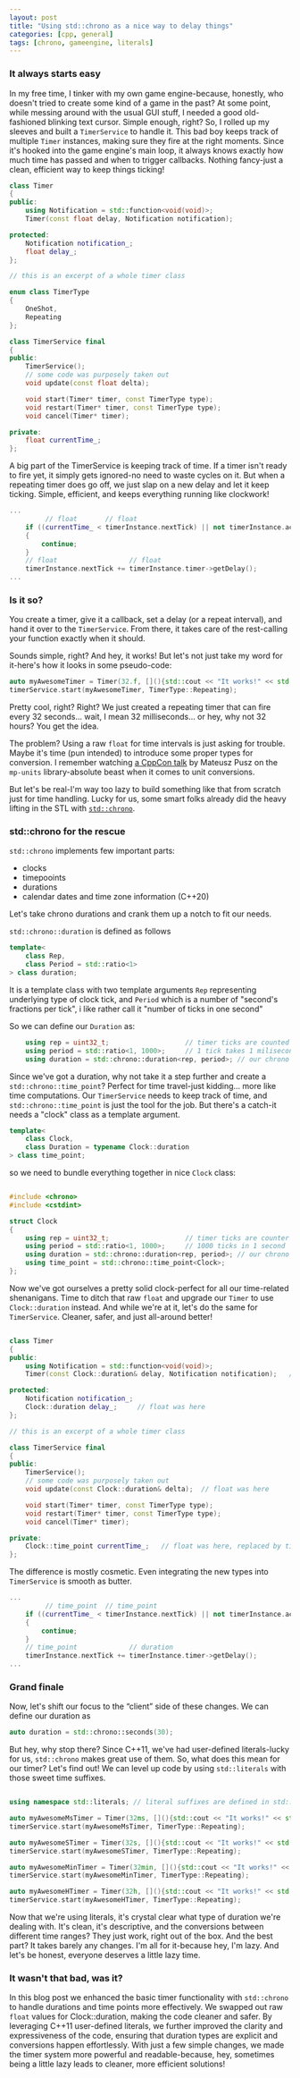 ```yaml
---
layout: post
title: "Using std::chrono as a nice way to delay things"
categories: [cpp, general]
tags: [chrono, gameengine, literals]
---
```


### It always starts easy

In my free time, I tinker with my own game engine-because, honestly, who doesn't tried to create some kind of a game in the past? At some point, while messing around with the usual GUI stuff, I needed a good old-fashioned blinking text cursor. Simple enough, right? So, I rolled up my sleeves and built a `TimerService` to handle it. This bad boy keeps track of multiple `Timer` instances, making sure they fire at the right moments. Since it's hooked into the game engine's main loop, it always knows exactly how much time has passed and when to trigger callbacks. Nothing fancy-just a clean, efficient way to keep things ticking!

```cpp
class Timer
{
public:
    using Notification = std::function<void(void)>;
    Timer(const float delay, Notification notification);

protected:
    Notification notification_;
    float delay_;
};

// this is an excerpt of a whole timer class 

enum class TimerType
{
    OneShot,
    Repeating
};

class TimerService final
{
public:
    TimerService();
    // some code was purposely taken out
    void update(const float delta);

    void start(Timer* timer, const TimerType type);    
    void restart(Timer* timer, const TimerType type);
    void cancel(Timer* timer);

private:
    float currentTime_;
};
```

A big part of the TimerService is keeping track of time. If a timer isn't ready to fire yet, it simply gets ignored-no need to waste cycles on it. But when a repeating timer does go off, we just slap on a new delay and let it keep ticking. Simple, efficient, and keeps everything running like clockwork! 

```cpp
...
         // float       // float
    if ((currentTime_ < timerInstance.nextTick) || not timerInstance.active)
    {
        continue;
    }
    // float                  // float
    timerInstance.nextTick += timerInstance.timer->getDelay();
...
```

### Is it so?

You create a timer, give it a callback, set a delay (or a repeat interval), and hand it over to the `TimerService`. From there, it takes care of the rest-calling your function exactly when it should.  

Sounds simple, right? And hey, it works! But let's not just take my word for it-here's how it looks in some pseudo-code:

```cpp
auto myAwesomeTimer = Timer(32.f, [](){std::cout << "It works!" << std::endl;});
timerService.start(myAwesomeTimer, TimerType::Repeating);
```

Pretty cool, right? Right? We just created a repeating timer that can fire every 32 seconds… wait, I mean 32 milliseconds… or hey, why not 32 hours? You get the idea.

The problem? Using a raw `float` for time intervals is just asking for trouble. Maybe it's time (pun intended) to introduce some proper types for conversion. I remember watching [a CppCon talk](https://www.youtube.com/watch?v=pPSdmrmMdjY) by Mateusz Pusz on the `mp-units` library-absolute beast when it comes to unit conversions.

But let's be real-I'm way too lazy to build something like that from scratch just for time handling. Lucky for us, some smart folks already did the heavy lifting in the STL with [`std::chrono`](https://en.cppreference.com/w/cpp/chrono).

### std::chrono for the rescue

`std::chrono` implements few important parts:
- clocks
- timepooints
- durations
- calendar dates and time zone information (C++20)

Let's take chrono durations and crank them up a notch to fit our needs.

`std::chrono::duration` is defined as follows

```cpp
template<
    class Rep,
    class Period = std::ratio<1>
> class duration;
```
It is a template class with two template arguments `Rep` representing underlying type of clock tick, and `Period` which is a number of "second's fractions per tick", i like rather call it "number of ticks in one second"

So we can define our `Duration` as:

```cpp
    using rep = uint32_t;                   // timer ticks are counted as uint32_t
    using period = std::ratio<1, 1000>;     // 1 tick takes 1 milisecond (1000 ticks in one second)
    using duration = std::chrono::duration<rep, period>; // our chrono duration
```

Since we've got a duration, why not take it a step further and create a `std::chrono::time_point`? Perfect for time travel-just kidding… more like time computations.
Our `TimerService` needs to keep track of time, and `std::chrono::time_point` is just the tool for the job. But there's a catch-it needs a "clock" class as a template argument. 

```cpp
template<
    class Clock,
    class Duration = typename Clock::duration
> class time_point;
```
so we need to bundle everything together in nice `Clock` class:
```cpp

#include <chrono>
#include <cstdint>

struct Clock
{
    using rep = uint32_t;                   // timer ticks are counter as uint32_t
    using period = std::ratio<1, 1000>;     // 1000 ticks in 1 second
    using duration = std::chrono::duration<rep, period>; // our chrono duration
    using time_point = std::chrono::time_point<Clock>;
};

```
Now we've got ourselves a pretty solid clock-perfect for all our time-related shenanigans.
Time to ditch that raw `float` and upgrade our `Timer` to use `Clock::duration` instead. And while we're at it, let's do the same for `TimerService`. Cleaner, safer, and just all-around better!
```cpp

class Timer
{
public:
    using Notification = std::function<void(void)>;
    Timer(const Clock::duration& delay, Notification notification);   // float was here

protected:
    Notification notification_;
    Clock::duration delay_;     // float was here
};

// this is an excerpt of a whole timer class 

class TimerService final
{
public:
    TimerService();
    // some code was purposely taken out
    void update(const Clock::duration& delta);  // float was here

    void start(Timer* timer, const TimerType type);    
    void restart(Timer* timer, const TimerType type);
    void cancel(Timer* timer);

private:
    Clock::time_point currentTime_;   // float was here, replaced by time_point (does what name suggest)
};
```

The difference is mostly cosmetic. Even integrating the new types into `TimerService` is smooth as butter.
```cpp
...
         // time_point  // time_point
    if ((currentTime_ < timerInstance.nextTick) || not timerInstance.active)
    {
        continue;
    }
    // time_point             // duration
    timerInstance.nextTick += timerInstance.timer->getDelay();
...
```

### Grand finale

Now, let's shift our focus to the “client” side of these changes. We can define our duration as
```cpp
auto duration = std::chrono::seconds(30);
```
But hey, why stop there? Since C++11, we've had user-defined literals-lucky for us, `std::chrono` makes great use of them. So, what does this mean for our timer? Let's find out!
We can level up code by using `std::literals` with those sweet time suffixes.

```cpp

using namespace std::literals; // literal suffixes are defined in std::literals namespace

auto myAwesomeMsTimer = Timer(32ms, [](){std::cout << "It works!" << std::endl;});
timerService.start(myAwesomeMsTimer, TimerType::Repeating);

auto myAwesomeSTimer = Timer(32s, [](){std::cout << "It works!" << std::endl;});
timerService.start(myAwesomeSTimer, TimerType::Repeating);

auto myAwesomeMinTimer = Timer(32min, [](){std::cout << "It works!" << std::endl;});
timerService.start(myAwesomeMinTimer, TimerType::Repeating);

auto myAwesomeHTimer = Timer(32h, [](){std::cout << "It works!" << std::endl;});
timerService.start(myAwesomeHTimer, TimerType::Repeating);
```

Now that we're using literals, it's crystal clear what type of duration we're dealing with. It's clean, it's descriptive, and the conversions between different time ranges? They just work, right out of the box. And the best part? It takes barely any changes. I'm all for it-because hey, I'm lazy. And let's be honest, everyone deserves a little lazy time. 


### It wasn't that bad, was it?

In this blog post we enhanced the basic timer functionality with `std::chrono` to handle durations and time points more effectively. We swapped out raw `float` values for Clock::duration, making the code cleaner and safer. By leveraging C++11 user-defined literals, we further improved the clarity and expressiveness of the code, ensuring that duration types are explicit and conversions happen effortlessly. With just a few simple changes, we made the timer system more powerful and readable-because, hey, sometimes being a little lazy leads to cleaner, more efficient solutions!
